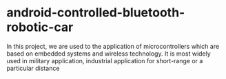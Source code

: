 # android-controlled-bluetooth-robotic-car
In this project, we are used to the application of microcontrollers which are based on embedded systems and wireless technology. It is most widely used in military application, industrial application for short-range or a particular distance
